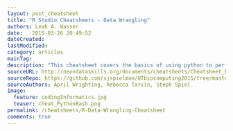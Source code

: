 ```yaml
---
layout: post_cheatsheet
title: "R Studio Cheatsheets - Data Wrangling"
authors: Leah A. Wasser
date:   2015-03-26 20:49:52
dateCreated:   
lastModified:  
category: articles
mainTag: 
description: "This cheatsheet covers the basics of using python to perform shell (operating system) commands (make director, rename files, etc)."
sourceURL: http://neondataskills.org/documents/cheatsheets/Cheatsheet_PythonBash.pdf
sourceRepo: https://github.com/sjspielman/UTbiocomputing2015/tree/master/Cheatsheets
sourceAuthors: April Wrighting, Rebecca Tarvin, Steph Spiel
image: 
  feature: codingInformatics.jpg
  teaser: cheat_PythonBash.png
permalink: /cheatsheets/R-Data-Wrangling-Cheatsheet
comments: true
---
```



